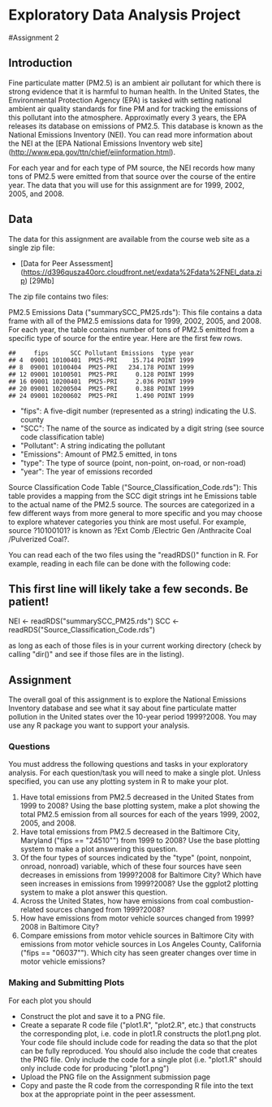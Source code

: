 Exploratory Data Analysis Project
========================================================

#Assignment 2

Introduction
-------------

Fine particulate matter (PM2.5) is an ambient air pollutant for which there is strong evidence that it is harmful to human health. In the United States, the Environmental Protection Agency (EPA) is tasked with setting national ambient air quality standards for fine PM and for tracking the emissions of this pollutant into the atmosphere. Approximatly every 3 years, the EPA releases its database on emissions of PM2.5. This database is known as the National Emissions Inventory (NEI). You can read more information about the NEI at the [EPA National Emissions Inventory web site] (http://www.epa.gov/ttn/chief/eiinformation.html).

For each year and for each type of PM source, the NEI records how many tons of PM2.5 were emitted from that source over the course of the entire year. The data that you will use for this assignment are for 1999, 2002, 2005, and 2008.

Data
---------

The data for this assignment are available from the course web site as a single zip file:

* [Data for Peer Assessment] (https://d396qusza40orc.cloudfront.net/exdata%2Fdata%2FNEI_data.zip) [29Mb]

The zip file contains two files:

PM2.5 Emissions Data ("summarySCC_PM25.rds"): This file contains a data frame with all of the PM2.5 emissions data for 1999, 2002, 2005, and 2008. For each year, the table contains number of tons of PM2.5 emitted from a specific type of source for the entire year. Here are the first few rows.

```
##     fips      SCC Pollutant Emissions  type year
## 4  09001 10100401  PM25-PRI    15.714 POINT 1999
## 8  09001 10100404  PM25-PRI   234.178 POINT 1999
## 12 09001 10100501  PM25-PRI     0.128 POINT 1999
## 16 09001 10200401  PM25-PRI     2.036 POINT 1999
## 20 09001 10200504  PM25-PRI     0.388 POINT 1999
## 24 09001 10200602  PM25-PRI     1.490 POINT 1999
```

* "fips": A five-digit number (represented as a string) indicating the U.S. county
* "SCC": The name of the source as indicated by a digit string (see source code classification table)
* "Pollutant": A string indicating the pollutant
* "Emissions": Amount of PM2.5 emitted, in tons
* "type": The type of source (point, non-point, on-road, or non-road)
* "year": The year of emissions recorded

Source Classification Code Table ("Source_Classification_Code.rds"): This table provides a mapping from the SCC digit strings int he Emissions table to the actual name of the PM2.5 source. The sources are categorized in a few different ways from more general to more specific and you may choose to explore whatever categories you think are most useful. For example, source ?10100101? is known as ?Ext Comb /Electric Gen /Anthracite Coal /Pulverized Coal?.

You can read each of the two files using the "readRDS()" function in R. For example, reading in each file can be done with the following code:


## This first line will likely take a few seconds. Be patient!
NEI <- readRDS("summarySCC_PM25.rds")
SCC <- readRDS("Source_Classification_Code.rds")



as long as each of those files is in your current working directory (check by calling "dir()" and see if those files are in the listing).

Assignment
---------------

The overall goal of this assignment is to explore the National Emissions Inventory database and see what it say about fine particulate matter pollution in the United states over the 10-year period 1999?2008. You may use any R package you want to support your analysis.

### Questions

You must address the following questions and tasks in your exploratory analysis. For each question/task you will need to make a single plot. Unless specified, you can use any plotting system in R to make your plot.

1. Have total emissions from PM2.5 decreased in the United States from 1999 to 2008? Using the base plotting system, make a plot showing the total PM2.5 emission from all sources for each of the years 1999, 2002, 2005, and 2008.
2. Have total emissions from PM2.5 decreased in the Baltimore City, Maryland ("fips == "24510"") from 1999 to 2008? Use the base plotting system to make a plot answering this question.
3. Of the four types of sources indicated by the "type" (point, nonpoint, onroad, nonroad) variable, which of these four sources have seen decreases in emissions from 1999?2008 for Baltimore City? Which have seen increases in emissions from 1999?2008? Use the ggplot2 plotting system to make a plot answer this question.
4. Across the United States, how have emissions from coal combustion-related sources changed from 1999?2008?
5. How have emissions from motor vehicle sources changed from 1999?2008 in Baltimore City?
6. Compare emissions from motor vehicle sources in Baltimore City with emissions from motor vehicle sources in Los Angeles County, California ("fips == "06037""). Which city has seen greater changes over time in motor vehicle emissions?

### Making and Submitting Plots

For each plot you should

* Construct the plot and save it to a PNG file.
* Create a separate R code file ("plot1.R", "plot2.R", etc.) that constructs the corresponding plot, i.e. code in plot1.R constructs the plot1.png plot. Your code file should include code for reading the data so that the plot can be fully reproduced. You should also include the code that creates the PNG file. Only include the code for a single plot (i.e. "plot1.R" should only include code for producing "plot1.png")
* Upload the PNG file on the Assignment submission page
* Copy and paste the R code from the corresponding R file into the text box at the appropriate point in the peer assessment.
